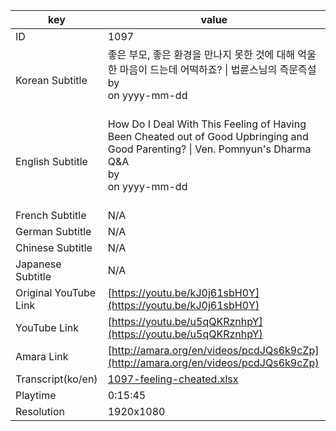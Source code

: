 |  key  |  value  |
|-------|---------|
| ID            | 1097 |
| Korean Subtitle | 좋은 부모, 좋은 환경을 만나지 못한 것에 대해 억울한 마음이 드는데 어떡하죠? \| 법륜스님의 즉문즉설<br>by <br>on yyyy-mm-dd<br><br>|
| English Subtitle | How Do I Deal With This Feeling of Having Been Cheated out of Good Upbringing and Good Parenting? \| Ven. Pomnyun's Dharma Q&A<br>by <br>on yyyy-mm-dd<br><br>|
| French Subtitle | N/A |
| German Subtitle | N/A |
| Chinese Subtitle | N/A |
| Japanese Subtitle | N/A |
| Original YouTube Link  | [https://youtu.be/kJ0j61sbH0Y](https://youtu.be/kJ0j61sbH0Y) |
| YouTube Link  | [https://youtu.be/u5qQKRznhpY](https://youtu.be/u5qQKRznhpY) |
| Amara Link    | [http://amara.org/en/videos/pcdJQs6k9cZp](http://amara.org/en/videos/pcdJQs6k9cZp) |
| Transcript(ko/en) | [1097-feeling-cheated.xlsx](https://github.com/jungtosociety/dharma-qna/raw/master/sub/1097/1097-feeling-cheated.xlsx) |
| Playtime | 0:15:45 |
| Resolution | 1920x1080|
